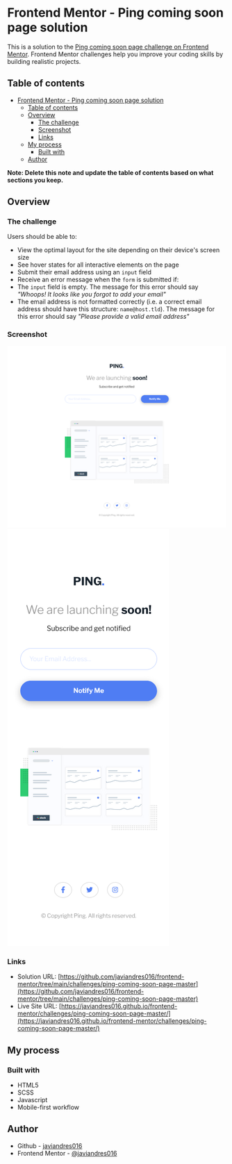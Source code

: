 # Frontend Mentor - Ping coming soon page solution

This is a solution to the [Ping coming soon page challenge on Frontend Mentor](https://www.frontendmentor.io/challenges/ping-single-column-coming-soon-page-5cadd051fec04111f7b848da). Frontend Mentor challenges help you improve your coding skills by building realistic projects.

## Table of contents

- [Frontend Mentor - Ping coming soon page solution](#frontend-mentor---ping-coming-soon-page-solution)
  - [Table of contents](#table-of-contents)
  - [Overview](#overview)
    - [The challenge](#the-challenge)
    - [Screenshot](#screenshot)
    - [Links](#links)
  - [My process](#my-process)
    - [Built with](#built-with)
  - [Author](#author)

**Note: Delete this note and update the table of contents based on what sections you keep.**

## Overview

### The challenge

Users should be able to:

- View the optimal layout for the site depending on their device's screen size
- See hover states for all interactive elements on the page
- Submit their email address using an `input` field
- Receive an error message when the `form` is submitted if:
- The `input` field is empty. The message for this error should say *"Whoops! It looks like you forgot to add your email"*
- The email address is not formatted correctly (i.e. a correct email address should have this structure: `name@host.tld`). The message for this error should say *"Please provide a valid email address"*

### Screenshot

![desktop-preview](./screenshots/desktop-preview.png)
![mobile-preview](./screenshots/mobile-preview.png)

### Links

- Solution URL: [https://github.com/javiandres016/frontend-mentor/tree/main/challenges/ping-coming-soon-page-master](https://github.com/javiandres016/frontend-mentor/tree/main/challenges/ping-coming-soon-page-master)
- Live Site URL: [https://javiandres016.github.io/frontend-mentor/challenges/ping-coming-soon-page-master/](https://javiandres016.github.io/frontend-mentor/challenges/ping-coming-soon-page-master/)

## My process

### Built with

- HTML5
- SCSS
- Javascript
- Mobile-first workflow

## Author

- Github - [javiandres016](https://www.github.com/javiandres016)
- Frontend Mentor - [@javiandres016](https://www.frontendmentor.io/profile/javiandres016)
